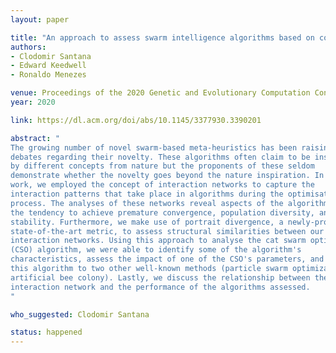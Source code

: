 ```yaml
---
layout: paper

title: "An approach to assess swarm intelligence algorithms based on complex networks"
authors:
- Clodomir Santana
- Edward Keedwell
- Ronaldo Menezes

venue: Proceedings of the 2020 Genetic and Evolutionary Computation Conference
year: 2020

link: https://dl.acm.org/doi/abs/10.1145/3377930.3390201

abstract: "
The growing number of novel swarm-based meta-heuristics has been raising
debates regarding their novelty. These algorithms often claim to be inspired
by different concepts from nature but the proponents of these seldom
demonstrate whether the novelty goes beyond the nature inspiration. In this
work, we employed the concept of interaction networks to capture the
interaction patterns that take place in algorithms during the optimisation
process. The analyses of these networks reveal aspects of the algorithm such as
the tendency to achieve premature convergence, population diversity, and
stability. Furthermore, we make use of portrait divergence, a newly-proposed
state-of-the-art metric, to assess structural similarities between our
interaction networks. Using this approach to analyse the cat swarm optimization
(CSO) algorithm, we were able to identify some of the algorithm's
characteristics, assess the impact of one of the CSO's parameters, and compare
this algorithm to two other well-known methods (particle swarm optimization and
artificial bee colony). Lastly, we discuss the relationship between the
interaction network and the performance of the algorithms assessed.
"

who_suggested: Clodomir Santana

status: happened
---
```

